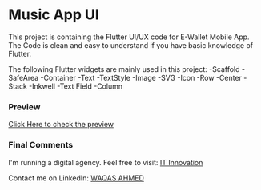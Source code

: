 # Music App UI

This project is containing the Flutter UI/UX code for E-Wallet Mobile App. The Code is clean and easy to understand if you have basic knowledge of Flutter.

The following Flutter widgets are mainly used in this project:
-Scaffold
-SafeArea
-Container
-Text
-TextStyle
-Image
-SVG
-Icon
-Row
-Center
-Stack
-Inkwell
-Text Field
-Column

### Preview
[Click Here to check the preview](https://www.behance.net/gallery/134211691/Flutter-UI-for-Music-App?)


### Final Comments
I'm running a digital agency. Feel free to visit: [IT Innovation](http://itinnovation.pk/)

Contact me on LinkedIn: [WAQAS AHMED](https://linkedin.com/in/waqasahmed26)
